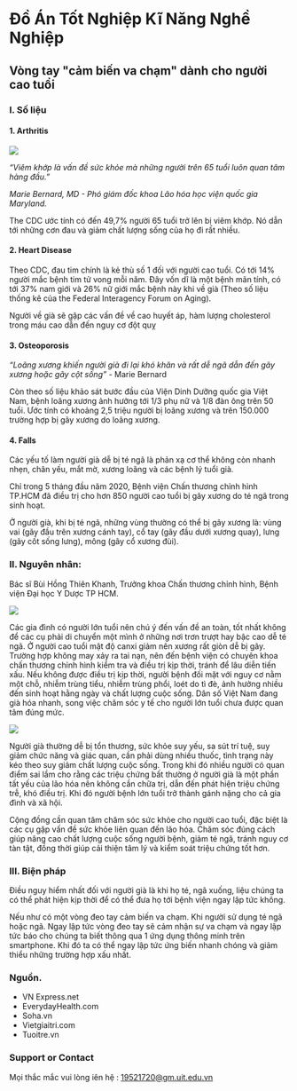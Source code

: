 # Đồ Án Tốt Nghiệp Kĩ Năng Nghề Nghiệp


## Vòng tay "cảm biến va chạm" dành cho người cao tuổi


### I. Số liệu
#### 1. Arthritis
<img src = "https://i.imgur.com/59IVpKx.png">

*“Viêm khớp là vấn đề sức khỏe mà những người trên 65 tuổi luôn quan tâm hàng đầu.”*

*Marie Bernard, MD - Phó giám đốc khoa Lão hóa học viện quốc gia Maryland.*
         
The CDC ước tính có đến 49,7% người 65 tuổi trở lên bị viêm khớp. Nó dẫn tới những cơn đau và giảm chất lượng sống của họ đi rất nhiều.

#### 2. Heart Disease

Theo CDC, đau tim chính là kẻ thù số 1 đối với người cao tuổi. Có tới 14% người mắc bệnh tim tử vong mỗi năm. Đây vốn dĩ là một bệnh mãn tính, có tới 37% nam giới và 26% nữ giới mắc bệnh này khi về già (Theo số liệu thống kê của the Federal Interagency Forum on Aging).  

Người về già sẽ gặp các vấn đề về cao huyết áp, hàm lượng cholesterol trong máu cao dẫn đến nguy cơ đột quỵ

#### 3. Osteoporosis

*“Loãng xương khiến người già đi lại khó khăn và rất dễ ngã dẫn đến gãy xương hoặc gãy cột sống”* - Marie Bernard

Còn theo số liệu khảo sát bước đầu của Viện Dinh Dưỡng quốc gia Việt Nam, bệnh loãng xương ảnh hưởng tới 1/3 phụ nữ và 1/8 đàn ông trên 50 tuổi. Ước tính có khoảng 2,5 triệu người bị loãng xương và trên 150.000 trường hợp bị gãy xương do loãng xương. 

#### 4. Falls
Các yếu tố làm người già dễ bị té ngã là phản xạ cơ thể không còn nhanh nhẹn, chân yếu, mắt mờ, xương loãng và các bệnh lý tuổi già.

Chỉ trong 5 tháng đầu năm 2020, Bệnh viện Chấn thương chỉnh hình TP.HCM đã điều trị cho hơn 850 người cao tuổi bị gãy xương do té ngã trong sinh hoạt.

Ở người già, khi bị té ngã, những vùng thường có thể bị gãy xương là: vùng vai (gãy đầu trên xương cánh tay), cổ tay (gãy đầu dưới xương quay), lưng (gãy cốt sống lưng), mông (gãy cổ xương đùi).

### II. Nguyên nhân:
Bác sĩ Bùi Hồng Thiên Khanh, Trưởng khoa Chấn thương chỉnh hình, Bệnh viện Đại học Y Dược TP HCM.

<img src = "https://i.imgur.com/3D4qlL2.png">

Các gia đình có người lớn tuổi nên chú ý đến vấn đề an toàn, tốt nhất không để các cụ phải di chuyển một mình ở những nơi trơn trượt hay bậc cao dễ té ngã. Ở người cao tuổi mật độ canxi giảm nên xương rất giòn dễ bị gãy.  Trường hợp không may xảy ra tai nạn, nên đến bệnh viện có chuyên khoa chấn thương chỉnh hình kiểm tra và điều trị kịp thời, tránh để lâu diễn tiến xấu. Nếu không được điều trị kịp thời, người bệnh đối mặt với nguy cơ nằm một chỗ, nhiễm trùng tiểu, nhiễm trùng phổi, loét do tì đè, ảnh hưởng nhiều đến sinh hoạt hằng ngày và chất lượng cuộc sống. Dân số Việt Nam đang già hóa nhanh, song việc chăm sóc y tế cho người lớn tuổi chưa được quan tâm đúng mức.

<img src = "https://i.imgur.com/t84Rojs.png">

Người già thường dễ bị tổn thương, sức khỏe suy yếu, sa sút trí tuệ, suy giảm chức năng và giác quan, cần phải dùng nhiều thuốc, tình trạng này kéo theo suy giảm chất lượng cuộc sống. Trong khi đó nhiều người có quan điểm sai lầm cho rằng các triệu chứng bất thường ở người già là một phần tất yếu của lão hóa nên không cần chữa trị, dẫn đến phát hiện triệu chứng trễ, khó điều trị. Khi đó người bệnh lớn tuổi trở thành gánh nặng cho cả gia đình và xã hội.

Cộng đồng cần quan tâm chăm sóc sức khỏe cho người cao tuổi, đặc biệt là các cụ gặp vấn đề sức khỏe liên quan đến lão hóa. Chăm sóc đúng cách giúp nâng cao chất lượng cuộc sống người bệnh, giảm té ngã, tránh nguy cơ tàn tật, đồng thời giúp cải thiện tâm lý và kiểm soát triệu chứng tốt hơn.

### III. Biện pháp

Điều nguy hiểm nhất đối với người già là khi họ té, ngã xuống, liệu chúng ta có thể phát hiện kịp thời để có thể đưa họ tới bệnh viện ngay lập tức không.

Nếu như có một vòng đeo tay cảm biến va chạm. Khi người sử dụng té ngã hoặc ngã. Ngay lập tức vòng đeo tay sẽ cảm nhận sự va chạm và ngay lập tức báo cho chúng ta biết thông qua 1 ứng dụng thông minh trên smartphone. Khi đó ta có thể ngay lập tức ứng biến nhanh chóng và giảm thiểu những trường hợp xấu nhất.

### Nguồn.

 - VN Express.net
 - EverydayHealth.com
 - Soha.vn
 - Vietgiaitri.com
 - Tuoitre.vn

### Support or Contact

Mọi thắc mắc vui lòng iên hệ : 19521720@gm.uit.edu.vn
